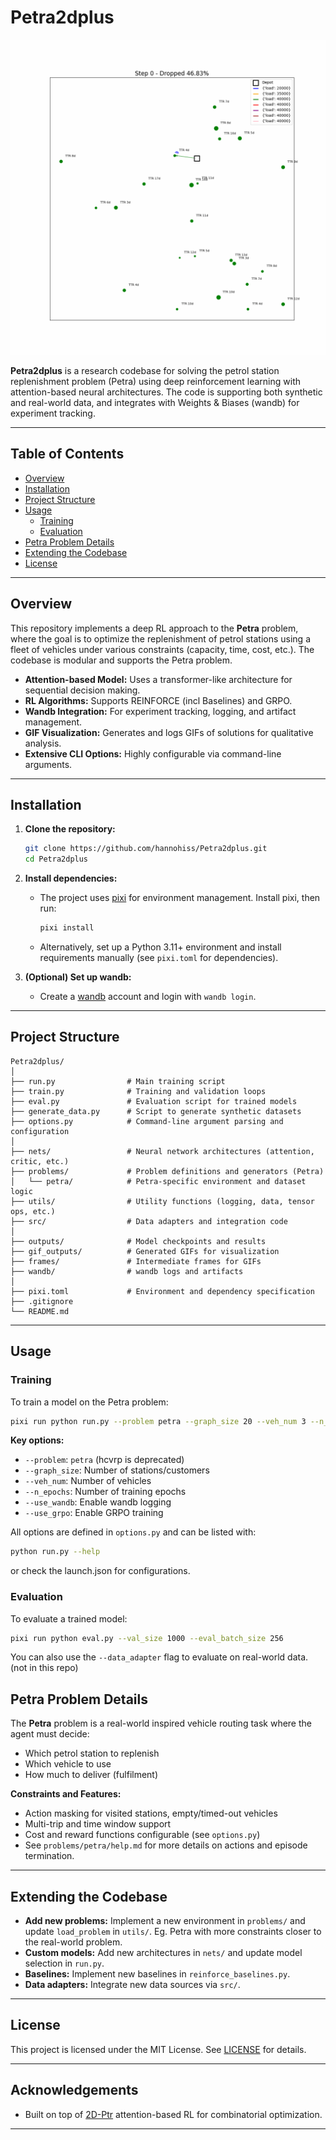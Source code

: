 # Petra2dplus

![Petra2dplus](./assets/example.gif)

**Petra2dplus** is a research codebase for solving the petrol station replenishment problem (Petra) using deep reinforcement learning with attention-based neural architectures. The code is supporting both synthetic and real-world data, and integrates with Weights & Biases (wandb) for experiment tracking.

---

## Table of Contents

- [Overview](#overview)
- [Installation](#installation)
- [Project Structure](#project-structure)
- [Usage](#usage)
  - [Training](#training)
  - [Evaluation](#evaluation)
- [Petra Problem Details](#petra-problem-details)
- [Extending the Codebase](#extending-the-codebase)
- [License](#license)

---

## Overview

This repository implements a deep RL approach to the **Petra** problem, where the goal is to optimize the replenishment of petrol stations using a fleet of vehicles under various constraints (capacity, time, cost, etc.). The codebase is modular and supports the Petra problem.

- **Attention-based Model:** Uses a transformer-like architecture for sequential decision making.
- **RL Algorithms:** Supports REINFORCE (incl Baselines) and GRPO.
- **Wandb Integration:** For experiment tracking, logging, and artifact management.
- **GIF Visualization:** Generates and logs GIFs of solutions for qualitative analysis.
- **Extensive CLI Options:** Highly configurable via command-line arguments.

---

## Installation

1. **Clone the repository:**
   ```bash
   git clone https://github.com/hannohiss/Petra2dplus.git
   cd Petra2dplus
   ```

2. **Install dependencies:**
   - The project uses [pixi](https://prefix.dev/docs/pixi/) for environment management. Install pixi, then run:
     ```bash
     pixi install
     ```
   - Alternatively, set up a Python 3.11+ environment and install requirements manually (see `pixi.toml` for dependencies).

3. **(Optional) Set up wandb:**
   - Create a [wandb](https://wandb.ai/) account and login with `wandb login`.

---

## Project Structure

```
Petra2dplus/
│
├── run.py                # Main training script
├── train.py              # Training and validation loops
├── eval.py               # Evaluation script for trained models
├── generate_data.py      # Script to generate synthetic datasets
├── options.py            # Command-line argument parsing and configuration
│
├── nets/                 # Neural network architectures (attention, critic, etc.)
├── problems/             # Problem definitions and generators (Petra)
│   └── petra/            # Petra-specific environment and dataset logic
├── utils/                # Utility functions (logging, data, tensor ops, etc.)
├── src/                  # Data adapters and integration code
│
├── outputs/              # Model checkpoints and results
├── gif_outputs/          # Generated GIFs for visualization
├── frames/               # Intermediate frames for GIFs
├── wandb/                # wandb logs and artifacts
│
├── pixi.toml             # Environment and dependency specification
├── .gitignore
└── README.md
```

---

## Usage

### Training

To train a model on the Petra problem:

```bash
pixi run python run.py --problem petra --graph_size 20 --veh_num 3 --n_epochs 50 --use_wandb --use_grpo
```

**Key options:**
- `--problem`: `petra` (hcvrp is deprecated)
- `--graph_size`: Number of stations/customers
- `--veh_num`: Number of vehicles
- `--n_epochs`: Number of training epochs
- `--use_wandb`: Enable wandb logging
- `--use_grpo`: Enable GRPO training

All options are defined in `options.py` and can be listed with:
```bash
python run.py --help
```
or check the launch.json for configurations.

### Evaluation

To evaluate a trained model:

```bash
pixi run python eval.py --val_size 1000 --eval_batch_size 256
```

You can also use the `--data_adapter` flag to evaluate on real-world data. (not in this repo)

## Petra Problem Details

The **Petra** problem is a real-world inspired vehicle routing task where the agent must decide:

- Which petrol station to replenish
- Which vehicle to use
- How much to deliver (fulfilment)

**Constraints and Features:**
- Action masking for visited stations, empty/timed-out vehicles
- Multi-trip and time window support
- Cost and reward functions configurable (see `options.py`)
- See `problems/petra/help.md` for more details on actions and episode termination.

---

## Extending the Codebase

- **Add new problems:** Implement a new environment in `problems/` and update `load_problem` in `utils/`. Eg. Petra with more constraints 
closer to the real-world problem.
- **Custom models:** Add new architectures in `nets/` and update model selection in `run.py`.
- **Baselines:** Implement new baselines in `reinforce_baselines.py`.
- **Data adapters:** Integrate new data sources via `src/`.

---

## License

This project is licensed under the MIT License. See [LICENSE](LICENSE) for details.

---

## Acknowledgements

- Built on top of [2D-Ptr](https://github.com/farkguidao/2D-Ptr) attention-based RL for combinatorial optimization.

---